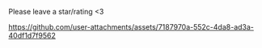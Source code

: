 Please leave a star/rating <3

https://github.com/user-attachments/assets/7187970a-552c-4da8-ad3a-40df1d7f9562

